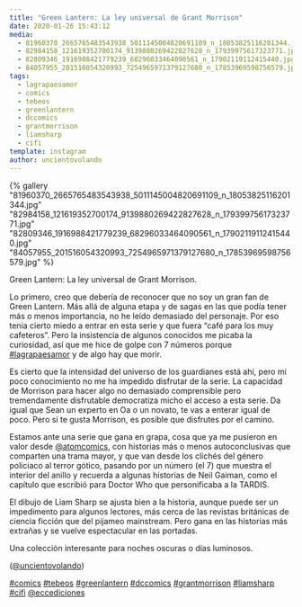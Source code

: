 ```yaml
---
title: "Green Lantern: La ley universal de Grant Morrison"
date: 2020-01-26 15:43:12
media: 
  - 81960370_2665765483543938_5011145004820691109_n_18053825116201344.jpg
  - 82984158_121619352700174_9139880269422827628_n_17939975617323771.jpg
  - 82809346_1916988421779239_68296033464090561_n_17902119112415440.jpg
  - 84057955_201516054320993_7254965971379127680_n_17853969598756579.jpg
tags: 
  - lagrapaesamor
  - comics
  - tebeos
  - greenlantern
  - dccomics
  - grantmorrison
  - liamsharp
  - cifi
template: instagram
author: uncientovolando
---
```


{% gallery "81960370_2665765483543938_5011145004820691109_n_18053825116201344.jpg" "82984158_121619352700174_9139880269422827628_n_17939975617323771.jpg" "82809346_1916988421779239_68296033464090561_n_17902119112415440.jpg" "84057955_201516054320993_7254965971379127680_n_17853969598756579.jpg" %}

Green Lantern: La ley universal de Grant Morrison.

Lo primero, creo que debería de reconocer que no soy un gran fan de Green Lantern. Más allá de alguna etapa y de sagas en las que podía tener más o menos importancia, no he leído demasiado del personaje. Por eso tenia cierto miedo a entrar en esta serie y que fuera “café para los muy cafeteros”. Pero la insistencia de algunos conocidos me picaba la curiosidad, así que me hice de golpe con 7 números porque [#lagrapaesamor](/etiquetas/lagrapaesamor) y de algo hay que morir.

Es cierto que la intensidad del universo de los guardianes está ahí, pero mi poco conocimiento no me ha impedido disfrutar de la serie. La capacidad de Morrison para hacer algo no demasiado comprensible pero tremendamente disfrutable democratiza micho el acceso a esta serie. Da igual que Sean un experto en Oa o un novato, te vas a enterar igual de poco. Pero sí te gusta Morrison, es posible que disfrutes por el camino.

Estamos ante una serie que gana en grapa, cosa que ya me pusieron en valor desde [@atomcomics](https://instagram.com/atomcomics), con historias más o menos autoconclusivas que comparten una trama mayor, y que van desde los clichés del género policiaco al terror gótico, pasando por un número (el 7) que muestra el interior del anillo y recuerda a algunas historias de Neil Gaiman, como el capítulo que escribió para Doctor Who que personificaba a la TARDIS.

El dibujo de Liam Sharp se ajusta bien a la historia, aunque puede ser un impedimento para algunos lectores, más cerca de las revistas británicas de ciencia ficción que del pijameo mainstream. Pero gana en las historias más extrañas y se vuelve espectacular en las portadas.

Una colección interesante para noches oscuras o días luminosos.

([@uncientovolando](https://instagram.com/uncientovolando))

[#comics](/etiquetas/comics) [#tebeos](/etiquetas/tebeos) [#greenlantern](/etiquetas/greenlantern) [#dccomics](/etiquetas/dccomics) [#grantmorrison](/etiquetas/grantmorrison) [#liamsharp](/etiquetas/liamsharp) [#cifi](/etiquetas/cifi) [@eccediciones](https://instagram.com/eccediciones)
